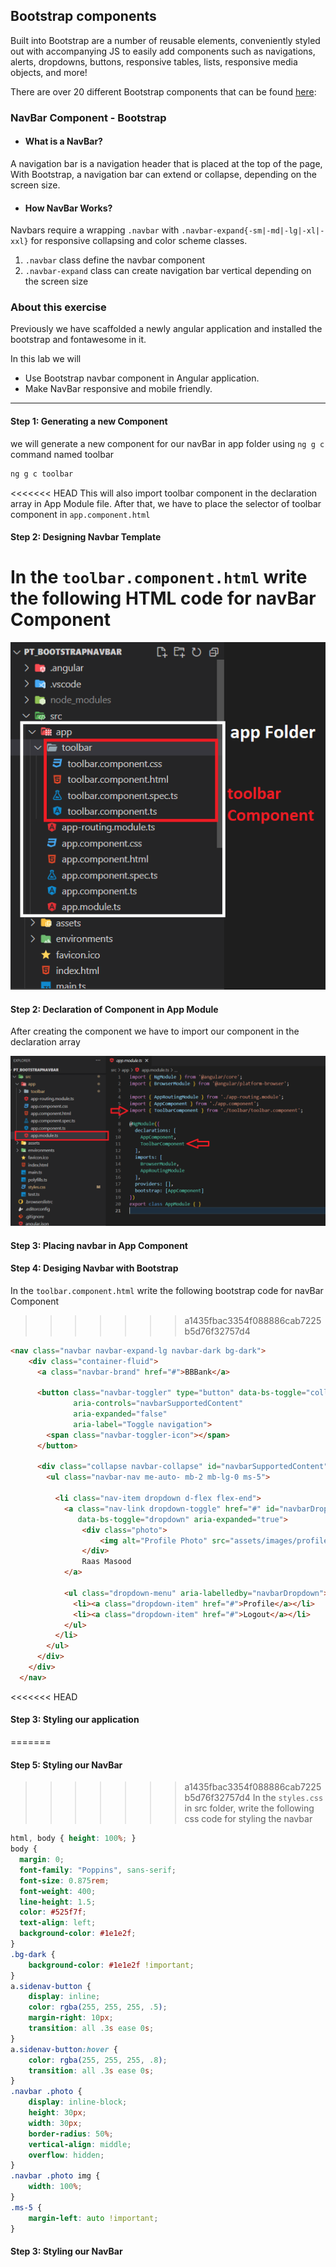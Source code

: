 
## Bootstrap components
Built into Bootstrap are a number of reusable elements, conveniently styled out with accompanying JS to easily add components such as navigations, alerts, dropdowns, buttons, responsive tables, lists, responsive media objects, and more! 

There are over 20 different Bootstrap components that can be found [here](https://getbootstrap.com/docs/5.0/components/navbar/):

### NavBar Component - Bootstrap

- #### What is a NavBar?
A navigation bar is a navigation header that is placed at the top of the page, With Bootstrap, a navigation bar can extend or collapse, depending on the screen size.

- #### How NavBar Works?
Navbars require a wrapping `.navbar` with `.navbar-expand{-sm|-md|-lg|-xl|-xxl}` for responsive collapsing and color scheme classes.

1. `.navbar` class define the navbar component
2. `.navbar-expand` class can create navigation bar vertical depending on the screen size

### About this exercise
Previously we have scaffolded a newly angular application and installed the bootstrap and fontawesome in it.

In this lab we will
- Use Bootstrap navbar component in Angular application.
- Make NavBar responsive and mobile friendly.

------------


#### Step 1: Generating a new Component
we will generate a new component for our navBar in app folder using `ng g c` command named toolbar

```typescript
ng g c toolbar
```

<<<<<<< HEAD
This will also import toolbar component in the declaration array in App Module file.  After that, we have to place the selector of toolbar component in `app.component.html`

#### Step 2: Designing Navbar Template
In the `toolbar.component.html` write the following HTML code for navBar Component
=======
![toolbarComponent](https://github.com/PatternsTechGit/PT_BootstrapNavBar/blob/main/Readme-images/toolbarComponent.png)


#### Step 2: Declaration of Component in App Module
After creating the component we have to import our component in the declaration array

![appmodule](https://github.com/PatternsTechGit/PT_BootstrapNavBar/blob/main/Readme-images/appmodule.png)



#### Step 3: Placing navbar in App Component



#### Step 4: Desiging Navbar with Bootstrap
In the `toolbar.component.html` write the following bootstrap code for navBar Component
>>>>>>> a1435fbac3354f088886cab7225b5d76f32757d4

```html
<nav class="navbar navbar-expand-lg navbar-dark bg-dark">
    <div class="container-fluid">
      <a class="navbar-brand" href="#">BBBank</a>
      
      <button class="navbar-toggler" type="button" data-bs-toggle="collapse" data-bs-target="#navbarSupportedContent" 
              aria-controls="navbarSupportedContent" 
              aria-expanded="false" 
              aria-label="Toggle navigation">
        <span class="navbar-toggler-icon"></span>
      </button>

      <div class="collapse navbar-collapse" id="navbarSupportedContent">
        <ul class="navbar-nav me-auto- mb-2 mb-lg-0 ms-5">

          <li class="nav-item dropdown d-flex flex-end">
            <a class="nav-link dropdown-toggle" href="#" id="navbarDropdown" role="button" 
               data-bs-toggle="dropdown" aria-expanded="true">
                <div class="photo">
                    <img alt="Profile Photo" src="assets/images/profile.jpg" />
                </div>
                Raas Masood
            </a>

            <ul class="dropdown-menu" aria-labelledby="navbarDropdown">
              <li><a class="dropdown-item" href="#">Profile</a></li>
              <li><a class="dropdown-item" href="#">Logout</a></li>
            </ul>
          </li>
        </ul>
      </div>
    </div>
  </nav>
```


<<<<<<< HEAD
#### Step 3: Styling our application
=======

#### Step 5: Styling our NavBar
>>>>>>> a1435fbac3354f088886cab7225b5d76f32757d4
In the `styles.css` in src folder, write the following css code for styling the navbar
```css
html, body { height: 100%; }
body {
  margin: 0;
  font-family: "Poppins", sans-serif;
  font-size: 0.875rem;
  font-weight: 400;
  line-height: 1.5;
  color: #525f7f;
  text-align: left;
  background-color: #1e1e2f;
}
.bg-dark {
    background-color: #1e1e2f !important;
}
a.sidenav-button {
    display: inline;
    color: rgba(255, 255, 255, .5);
    margin-right: 10px;
    transition: all .3s ease 0s;
}
a.sidenav-button:hover {
    color: rgba(255, 255, 255, .8);
    transition: all .3s ease 0s;
}
.navbar .photo {
    display: inline-block;
    height: 30px;
    width: 30px;
    border-radius: 50%;
    vertical-align: middle;
    overflow: hidden;
}
.navbar .photo img {
    width: 100%;
}
.ms-5 {
    margin-left: auto !important;
}
```

#### Step 3: Styling our NavBar